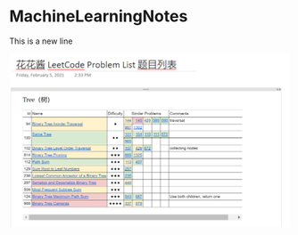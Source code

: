 # MachineLearningNotes
This is a new line



![image-20210207132232208](https://raw.githubusercontent.com/paulyuan1219/image03/main/img/image-20210207132232208.png)